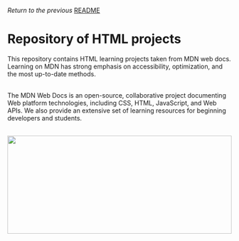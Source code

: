 
<span><i>Return to the previous</i> <a href="https://github.com/alexandre-j-dev/Mozilla-Developer-Network-HTML"> README</a></span>


<h1>Repository of HTML projects</h1>

This repository contains HTML learning projects taken from MDN web docs. Learning on MDN has strong emphasis on accessibility, optimization, and the most up-to-date methods.<br><br>

The MDN Web Docs is an open-source, collaborative project documenting Web platform technologies, including CSS, HTML, JavaScript, and Web APIs. We also provide an extensive set of learning resources for beginning developers and students.
<br><br>

 <img src="https://i.imgur.com/BRdIN0r.png" width="100%" height="220px" align="center"/>
